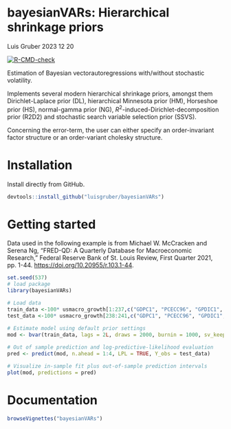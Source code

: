 bayesianVARs: Hierarchical shrinkage priors
================
Luis Gruber
2023 12 20

<!-- badges: start -->

[![R-CMD-check](https://github.com/luisgruber/bayesianVARs/actions/workflows/R-CMD-check.yaml/badge.svg)](https://github.com/luisgruber/bayesianVARs/actions/workflows/R-CMD-check.yaml)
<!-- badges: end -->

Estimation of Bayesian vectorautoregressions with/without stochastic
volatility.

Implements several modern hierarchical shrinkage priors, amongst them
Dirichlet-Laplace prior (DL), hierarchical Minnesota prior (HM),
Horseshoe prior (HS), normal-gamma prior (NG),
$R^2$-induced-Dirichlet-decomposition prior (R2D2) and stochastic search
variable selection prior (SSVS).

Concerning the error-term, the user can either specify an
order-invariant factor structure or an order-variant cholesky structure.

# Installation

Install directly from GitHub.

``` r
devtools::install_github("luisgruber/bayesianVARs")
```

# Getting started

Data used in the following example is from Michael W. McCracken and
Serena Ng, “FRED-QD: A Quarterly Database for Macroeconomic Research,”
Federal Reserve Bank of St. Louis Review, First Quarter 2021, pp. 1-44.
<https://doi.org/10.20955/r.103.1-44>.

``` r
set.seed(537)
# load package
library(bayesianVARs)

# Load data
train_data <-100* usmacro_growth[1:237,c("GDPC1", "PCECC96", "GPDIC1", "AWHMAN", "GDPCTPI", "CES2000000008x", "FEDFUNDS", "GS10", "EXUSUKx", "S&P 500")]
test_data <-100* usmacro_growth[238:241,c("GDPC1", "PCECC96", "GPDIC1", "AWHMAN", "GDPCTPI", "CES2000000008x", "FEDFUNDS", "GS10", "EXUSUKx", "S&P 500")]
                                   
# Estimate model using default prior settings
mod <- bvar(train_data, lags = 2L, draws = 2000, burnin = 1000, sv_keep = "all")

# Out of sample prediction and log-predictive-likelihood evaluation
pred <- predict(mod, n.ahead = 1:4, LPL = TRUE, Y_obs = test_data)

# Visualize in-sample fit plus out-of-sample prediction intervals
plot(mod, predictions = pred)
```

# Documentation

``` r
browseVignettes("bayesianVARs")
```

